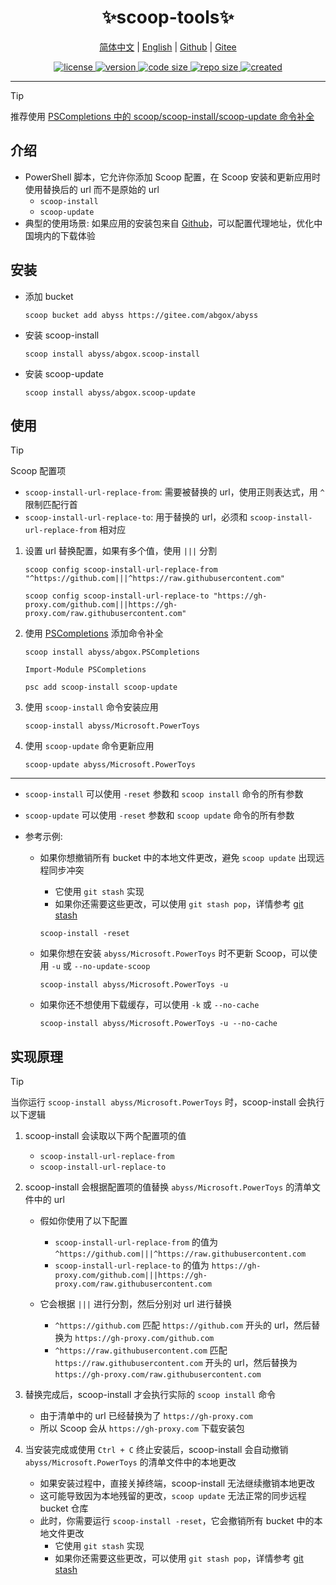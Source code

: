 <h1 align="center">✨scoop-tools✨</h1>

<p align="center">
    <a href="readme-cn.md">简体中文</a> |
    <a href="readme.md">English</a> |
    <a href="https://github.com/abgox/scoop-tools">Github</a> |
    <a href="https://gitee.com/abgox/scoop-tools">Gitee</a>
</p>

<p align="center">
    <a href="https://github.com/abgox/scoop-tools/blob/main/license">
        <img src="https://img.shields.io/github/license/abgox/scoop-tools" alt="license" />
    </a>
    <a href="https://github.com/abgox/scoop-tools">
        <img src="https://img.shields.io/github/v/release/abgox/scoop-tools?label=version" alt="version" />
    </a>
    <a href="https://img.shields.io/github/languages/code-size/abgox/scoop-tools.svg">
        <img src="https://img.shields.io/github/languages/code-size/abgox/scoop-tools.svg" alt="code size" />
    </a>
    <a href="https://img.shields.io/github/repo-size/abgox/scoop-tools.svg">
        <img src="https://img.shields.io/github/repo-size/abgox/scoop-tools.svg" alt="repo size" />
    </a>
    <a href="https://github.com/abgox/scoop-tools">
        <img src="https://img.shields.io/github/created-at/abgox/scoop-tools" alt="created" />
    </a>
</p>

---

> [!Tip]
>
> 推荐使用 [PSCompletions 中的 scoop/scoop-install/scoop-update 命令补全](https://gitee.com/abgox/PSCompletions)

## 介绍

- PowerShell 脚本，它允许你添加 Scoop 配置，在 Scoop 安装和更新应用时使用替换后的 url 而不是原始的 url
  - `scoop-install`
  - `scoop-update`
- 典型的使用场景: 如果应用的安装包来自 [Github](https://github.com)，可以配置代理地址，优化中国境内的下载体验

## 安装

- 添加 bucket

  ```shell
  scoop bucket add abyss https://gitee.com/abgox/abyss
  ```

- 安装 scoop-install

  ```shell
  scoop install abyss/abgox.scoop-install
  ```

- 安装 scoop-update

  ```shell
  scoop install abyss/abgox.scoop-update
  ```

## 使用

> [!Tip]
> Scoop 配置项
>
> - `scoop-install-url-replace-from`: 需要被替换的 url，使用正则表达式，用 `^` 限制匹配行首
> - `scoop-install-url-replace-to`: 用于替换的 url，必须和 `scoop-install-url-replace-from` 相对应

1. 设置 url 替换配置，如果有多个值，使用 `|||` 分割

   ```shell
   scoop config scoop-install-url-replace-from "^https://github.com|||^https://raw.githubusercontent.com"
   ```

   ```shell
   scoop config scoop-install-url-replace-to "https://gh-proxy.com/github.com|||https://gh-proxy.com/raw.githubusercontent.com"
   ```

2. 使用 [PSCompletions](https://gitee.com/abgox/PSCompletions) 添加命令补全

   ```shell
   scoop install abyss/abgox.PSCompletions
   ```

   ```shell
   Import-Module PSCompletions
   ```

   ```shell
   psc add scoop-install scoop-update
   ```

3. 使用 `scoop-install` 命令安装应用

   ```shell
   scoop-install abyss/Microsoft.PowerToys
   ```

4. 使用 `scoop-update` 命令更新应用

   ```shell
   scoop-update abyss/Microsoft.PowerToys
   ```

---

- `scoop-install` 可以使用 `-reset` 参数和 `scoop install` 命令的所有参数
- `scoop-update` 可以使用 `-reset` 参数和 `scoop update` 命令的所有参数

- 参考示例:

  - 如果你想撤销所有 bucket 中的本地文件更改，避免 `scoop update` 出现远程同步冲突

    - 它使用 `git stash` 实现
    - 如果你还需要这些更改，可以使用 `git stash pop`，详情参考 [git stash](https://git-scm.com/docs/git-stash)

    ```shell
    scoop-install -reset
    ```

  - 如果你想在安装 `abyss/Microsoft.PowerToys` 时不更新 Scoop，可以使用 `-u` 或 `--no-update-scoop`

    ```shell
    scoop-install abyss/Microsoft.PowerToys -u
    ```

  - 如果你还不想使用下载缓存，可以使用 `-k` 或 `--no-cache`
    ```shell
    scoop-install abyss/Microsoft.PowerToys -u --no-cache
    ```

## 实现原理

> [!Tip]
>
> 当你运行 `scoop-install abyss/Microsoft.PowerToys` 时，scoop-install 会执行以下逻辑

1. scoop-install 会读取以下两个配置项的值

   - `scoop-install-url-replace-from`
   - `scoop-install-url-replace-to`

2. scoop-install 会根据配置项的值替换 `abyss/Microsoft.PowerToys` 的清单文件中的 url

   - 假如你使用了以下配置

     - `scoop-install-url-replace-from` 的值为 `^https://github.com|||^https://raw.githubusercontent.com`
     - `scoop-install-url-replace-to` 的值为 `https://gh-proxy.com/github.com|||https://gh-proxy.com/raw.githubusercontent.com`

   - 它会根据 `|||` 进行分割，然后分别对 url 进行替换

     - `^https://github.com` 匹配 `https://github.com` 开头的 url，然后替换为 `https://gh-proxy.com/github.com`
     - `^https://raw.githubusercontent.com` 匹配 `https://raw.githubusercontent.com` 开头的 url，然后替换为 `https://gh-proxy.com/raw.githubusercontent.com`

3. 替换完成后，scoop-install 才会执行实际的 `scoop install` 命令

   - 由于清单中的 url 已经替换为了 `https://gh-proxy.com`
   - 所以 Scoop 会从 `https://gh-proxy.com` 下载安装包

4. 当安装完成或使用 `Ctrl + C` 终止安装后，scoop-install 会自动撤销 `abyss/Microsoft.PowerToys` 的清单文件中的本地更改

   - 如果安装过程中，直接关掉终端，scoop-install 无法继续撤销本地更改
   - 这可能导致因为本地残留的更改，`scoop update` 无法正常的同步远程 bucket 仓库
   - 此时，你需要运行 `scoop-install -reset`，它会撤销所有 bucket 中的本地文件更改
     - 它使用 `git stash` 实现
     - 如果你还需要这些更改，可以使用 `git stash pop`，详情参考 [git stash](https://git-scm.com/docs/git-stash)

